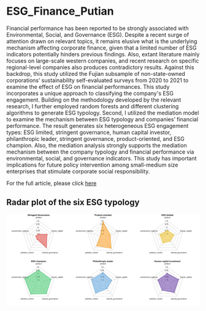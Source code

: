 # ESG_Finance_Putian

Financial performance has been reported to be strongly associated with Environmental, Social,
and Governance (ESG). Despite a recent surge of attention drawn on relevant topics, it remains
elusive what is the underlying mechanism affecting corporate finance, given that a limited number
of ESG indicators potentially hinders previous findings. Also, extant literature mainly focuses on
large-scale western companies, and recent research on specific regional-level companies also
produces contradictory results. Against this backdrop, this study utilized the Fujian subsample of
non-state-owned corporations’ sustainability self-evaluated surveys from 2020 to 2021 to examine
the effect of ESG on financial performances. This study incorporates a unique approach to
classifying the company's ESG engagement. Building on the methodology developed by the
relevant research, I further employed random forests and different clustering algorithms to
generate ESG typology. Second, I utilized the mediation model to examine the mechanism
between ESG typology and companies’ financial performance. The result generates six
heterogeneous ESG engagement types: ESG limited, stringent governance, human capital
investor, philanthropic leader, stringent governance, product-oriented, and ESG champion. Also,
the mediation analysis strongly supports the mediation mechanism between the company typology
and financial performance via environmental, social, and governance indicators. This study has
important implications for future policy intervention among small-medium size enterprises that
stimulate corporate social responsibility.

For the full article, please click [here](https://github.com/Grey-Xu-Yang/ESG_Finance_Putian/blob/main/Xu_Environmental_Sciences_Senior_Thesis.pdf)
## Radar plot of the six ESG typology

<p align="center">
<img src="/Rplot.jpeg">
</p>
